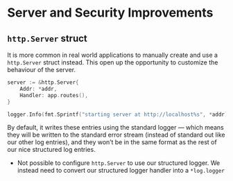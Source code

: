 # Server and Security Improvements

## `http.Server` struct

It is more common in real world applications to manually create and use a `http.Server` struct instead. This open up the opportunity to customize the behaviour of the server.

```go
server := &http.Server{
    Addr: *addr,
    Handler: app.routes(),
}

logger.Info(fmt.Sprintf("starting server at http://localhost%s", *addr), slog.String("addr", *addr))
```

By default, it writes these entries using the standard logger — which means they will be written to the standard error stream (instead of standard out like our other log entries), and they won’t be in the same format as the rest of our nice structured log entries.

- Not possible to configure `http.Server` to use our structured logger. We instead need to convert our structured logger handler into a `*log.logger`
